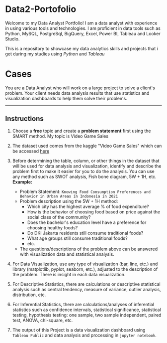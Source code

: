 # Data2-Portofolio

Welcome to my Data Analyst Portfolio! I am a data analyst with experience in using various tools and technologies. I am proficient in data tools such as Python, MySQL, PostgreSql, BigQuery, Excel, Power BI, Tableau and Looker Studio.

This is a repository to showcase my data analytics skills and projects that i get during my studies using *Python* and *Tableau*

# Cases
You are a Data Analyst who will work on a large project to solve a client's problem. Your client needs data analysis results that use statistics and visualization dashboards to help them solve their problems.

---

## Instructions
1. Choose a **free** topic and create a **problem statement** first using the SMART method. My topic is Video Game Sales

2. The dataset used comes from the kaggle "Video Game Sales" which can be accessed [here](https://www.kaggle.com/datasets/gregorut/videogamesales)

4. Before determining the table, column, or other things in the dataset that will be used for data analysis and visualization, identify and describe the problem first to make it easier for you to do the analysis. You can use any method such as SWOT analysis, Fish bone diagram, 5W + 1H, etc. **Example:**
    - Problem Statement: `Knowing Food Consumption Preferences and Behavior in Urban Areas in Indonesia in 2021`
    - Problem description using the 5W + 1H method:
      + Which city has the highest average % of food expenditure?
      + How is the behavior of choosing food based on price against the social class of the community?
      + Does the bachelor's education level have a preference for choosing healthy foods?
      + Do DKI Jakarta residents still consume traditional foods?
      + What age groups still consume traditional foods?
      + etc.
    - The questions/descriptions of the problem above can be answered with visualization data and statistical analysis.

5. For Data Visualization, use any type of visualization (bar, line, etc.) and library (matplotlib, pyplot, seaborn, etc.), adjusted to the description of the problem. There is insight in each data visualization.

6. For Descriptive Statistics, there are calculations or descriptive statistical analysis such as central tendency, measure of variance, outlier analysis, distribution, etc.

7. For Inferential Statistics, there are calculations/analyses of inferential statistics such as confidence intervals, statistical significance, statistical testing, hypothesis testing: one sample, two sample independent, paired test, ANOVA, chi-square, etc.

8. The output of this Project is a data visualization dashboard using `Tableau Public` and data analysis and processing in `jupyter notebook`.


